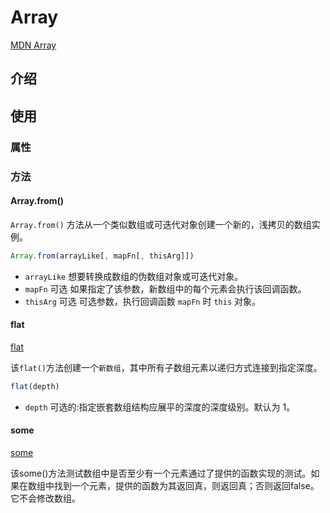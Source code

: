 <!--
 * @Author: tangdaoyong
 * @Date: 2021-02-07 14:56:01
 * @LastEditors: tangdaoyong
 * @LastEditTime: 2021-06-15 11:16:25
 * @Description: Array
-->
# Array

[MDN Array](https://developer.mozilla.org/zh-CN/docs/Web/JavaScript/Reference/Global_Objects/Array)

## 介绍

## 使用

### 属性

### 方法

#### Array.from()

`Array.from()` 方法从一个类似数组或可迭代对象创建一个新的，浅拷贝的数组实例。
```js
Array.from(arrayLike[, mapFn[, thisArg]])
```
* `arrayLike`
想要转换成数组的伪数组对象或可迭代对象。
* `mapFn` 可选
如果指定了该参数，新数组中的每个元素会执行该回调函数。
* `thisArg` 可选
可选参数，执行回调函数 `mapFn` 时 `this` 对象。

#### flat

[flat](https://developer.mozilla.org/en-US/docs/Web/JavaScript/Reference/Global_Objects/Array/flat)

该`flat()`方法创建一个`新数组`，其中所有子数组元素以递归方式连接到指定深度。

```js
flat(depth)
```
* `depth` 可选的:指定嵌套数组结构应展平的深度的深度级别。默认为 1。

#### some

[some](https://developer.mozilla.org/en-US/docs/Web/JavaScript/Reference/Global_Objects/Array/some)

该some()方法测试数组中是否至少有一个元素通过了提供的函数实现的测试。如果在数组中找到一个元素，提供的函数为其返回真，则返回真；否则返回false。它不会修改数组。